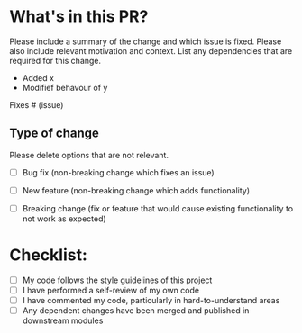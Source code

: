 # What's in this PR?

Please include a summary of the change and which issue is fixed. Please also include relevant motivation and context. List any dependencies that are required for this change. 

- Added x
- Modifief behavour of y

Fixes # (issue)

## Type of change

Please delete options that are not relevant.

- [ ] Bug fix (non-breaking change which fixes an issue)
- [ ] New feature (non-breaking change which adds functionality)
- [ ] Breaking change (fix or feature that would cause existing functionality to not work as expected)


# Checklist:

- [ ] My code follows the style guidelines of this project
- [ ] I have performed a self-review of my own code
- [ ] I have commented my code, particularly in hard-to-understand areas
- [ ] Any dependent changes have been merged and published in downstream modules
